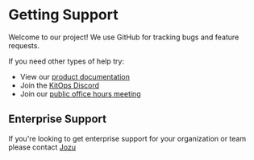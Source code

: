 # Getting Support

Welcome to our project! We use GitHub for tracking bugs and feature requests.

If you need other types of help try:
* View our [product documentation](https://kitops.ml/docs/overview/)
* Join the [KitOps Discord](https://discord.gg/Tapeh8agYy)
* Join our [public office hours meeting](./GOVERNANCE.md)

## Enterprise Support
If you're looking to get enterprise support for your organization or team please contact [Jozu](mailto:sales@jozu.com)

